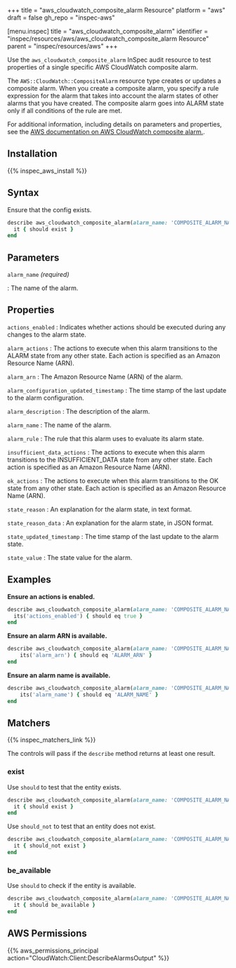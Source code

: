+++
title = "aws_cloudwatch_composite_alarm Resource"
platform = "aws"
draft = false
gh_repo = "inspec-aws"

[menu.inspec]
title = "aws_cloudwatch_composite_alarm"
identifier = "inspec/resources/aws/aws_cloudwatch_composite_alarm Resource"
parent = "inspec/resources/aws"
+++

Use the `aws_cloudwatch_composite_alarm` InSpec audit resource to test properties of a single specific AWS CloudWatch composite alarm.

The `AWS::CloudWatch::CompositeAlarm` resource type creates or updates a composite alarm. When you create a composite alarm, you specify a rule expression for the alarm that takes into account the alarm states of other alarms that you have created. The composite alarm goes into ALARM state only if all conditions of the rule are met.

For additional information, including details on parameters and properties, see the [AWS documentation on AWS CloudWatch composite alarm.](https://docs.aws.amazon.com/AWSCloudFormation/latest/UserGuide/aws-resource-cloudwatch-compositealarm.html).

## Installation

{{% inspec_aws_install %}}

## Syntax

Ensure that the config exists.

```ruby
describe aws_cloudwatch_composite_alarm(alarm_name: 'COMPOSITE_ALARM_NAME') do
  it { should exist }
end
```

## Parameters

`alarm_name` _(required)_

: The name of the alarm.

## Properties

`actions_enabled`
: Indicates whether actions should be executed during any changes to the alarm state.

`alarm_actions`
: The actions to execute when this alarm transitions to the ALARM state from any other state. Each action is specified as an Amazon Resource Name (ARN).

`alarm_arn`
: The Amazon Resource Name (ARN) of the alarm.

`alarm_configuration_updated_timestamp`
: The time stamp of the last update to the alarm configuration.

`alarm_description`
: The description of the alarm.

`alarm_name`
: The name of the alarm.

`alarm_rule`
: The rule that this alarm uses to evaluate its alarm state.

`insufficient_data_actions`
: The actions to execute when this alarm transitions to the INSUFFICIENT_DATA state from any other state. Each action is specified as an Amazon Resource Name (ARN).

`ok_actions`
: The actions to execute when this alarm transitions to the OK state from any other state. Each action is specified as an Amazon Resource Name (ARN).

`state_reason`
: An explanation for the alarm state, in text format.

`state_reason_data`
: An explanation for the alarm state, in JSON format.

`state_updated_timestamp`
: The time stamp of the last update to the alarm state.

`state_value`
: The state value for the alarm.

## Examples

**Ensure an actions is enabled.**

```ruby
describe aws_cloudwatch_composite_alarm(alarm_name: 'COMPOSITE_ALARM_NAME') do
  its('actions_enabled') { should eq true }
end
```

**Ensure an alarm ARN is available.**

```ruby
describe aws_cloudwatch_composite_alarm(alarm_name: 'COMPOSITE_ALARM_NAME') do
    its('alarm_arn') { should eq 'ALARM_ARN' }
end
```

**Ensure an alarm name is available.**

```ruby
describe aws_cloudwatch_composite_alarm(alarm_name: 'COMPOSITE_ALARM_NAME') do
    its('alarm_name') { should eq 'ALARM_NAME' }
end
```

## Matchers

{{% inspec_matchers_link %}}

The controls will pass if the `describe` method returns at least one result.

### exist

Use `should` to test that the entity exists.

```ruby
describe aws_cloudwatch_composite_alarm(alarm_name: 'COMPOSITE_ALARM_NAME') do
  it { should exist }
end
```

Use `should_not` to test that an entity does not exist.

```ruby
describe aws_cloudwatch_composite_alarm(alarm_name: 'COMPOSITE_ALARM_NAME') do
  it { should_not exist }
end
```

### be_available

Use `should` to check if the entity is available.

```ruby
describe aws_cloudwatch_composite_alarm(alarm_name: 'COMPOSITE_ALARM_NAME') do
  it { should be_available }
end
```

## AWS Permissions

{{% aws_permissions_principal action="CloudWatch:Client:DescribeAlarmsOutput" %}}

